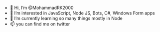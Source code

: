 - 👋 Hi, I’m @MohammadRK2000
- 👀 I’m interested in JavaScript, Node JS, Bots, C#, Windows Form apps
- 🌱 I’m currently learning so many things mostly in Node
- 📫 you can find me on twitter

<!---
MohammadRK2000/MohammadRK2000 is a ✨ special ✨ repository because its `README.md` (this file) appears on your GitHub profile.
You can click the Preview link to take a look at your changes.
--->
